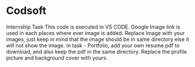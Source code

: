# Codsoft
Internship Task
This code is executed in VS CODE.
Google Image link is used in each places where ever image is added.
Replace Image with your images, just keep in mind that the image should be in same directory else it will not show the image. 
In task - Portfolio, add your own resume pdf to download, and also keep the pdf in the same directory. 
Replace the profile picture and background cover with yours.
